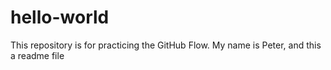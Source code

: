 # hello-world
This repository is for practicing the GitHub Flow. My name is Peter, and this a readme file
